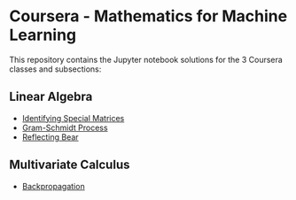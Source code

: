 # Coursera - Mathematics for Machine Learning
This repository contains the Jupyter notebook solutions for the 3 Coursera classes and subsections:

## Linear Algebra
* [Identifying Special Matrices](Linear-Algebra/IdentifyingSpecialMatrices.ipynb)
* [Gram-Schmidt Process](Linear-Algebra/GramSchmidtProcess.ipynb)
* [Reflecting Bear](Linear-Algebra/ReflectingBear.ipynb)

## Multivariate Calculus
* [Backpropagation](Multivariate-Calculus/Backpropagation.ipynb)
